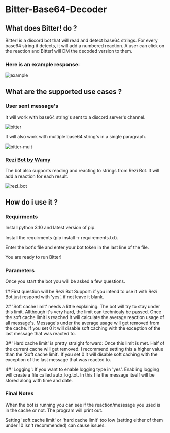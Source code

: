 # Bitter-Base64-Decoder
## What does Bitter! do ?
Bitter! is a discord bot that will read and detect base64 strings. For every base64 string it detects, it will add a numbered reaction.
A user can click on the reaction and Bitter! will DM the decoded version to them.

### Here is an example response:

![example](https://user-images.githubusercontent.com/67981946/188310549-87c513fc-bc13-46d6-bebc-a0e51f042c24.png)

## What are the supported use cases ?
### User sent message's
It will work with base64 string's sent to a discord server's channel.

![bitter](https://user-images.githubusercontent.com/67981946/188309919-c32ffaf3-6b74-4950-b1e6-e8f5e6b750db.png)

It will also work with multiple base64 string's in a single paragraph.

![bitter-mult](https://user-images.githubusercontent.com/67981946/188310529-ea9c2952-654d-424e-9df4-f3ad3e780eec.png)

### [Rezi Bot by Wamy](https://github.com/Wamy-Dev/Rezi)
The bot also supports reading and reacting to strings from Rezi Bot. It will add a reaction for each result.

![rezi_bot](https://user-images.githubusercontent.com/67981946/188311530-69d1efa2-3ec9-42d5-b35a-f2570da4aabb.png)

## How do i use it ?
### Requirments
Install python 3.10 and latest version of pip.

Install the requirments (pip install -r requirements.txt).

Enter the bot's file and enter your bot token in the last line of the file.

You are ready to run Bitter!

### Parameters
Once you start the bot you will be asked a few questions.

1# First question will be Rezi Bot Support: if you intend to use it with Rezi Bot just respond with 'yes', if not leave it blank.

2# 'Soft cache limit' needs a little explaining: The bot will try to stay under this limit. Allthough it's very hard, the limit can technicaly be passed. Once the soft cache limit is reached it will calculate the average reaction usage of all message's. Message's under the average usage will get removed from the cache. If you set 0 it will disable soft caching with the exception of the last message that was reacted to.

3# 'Hard cache limit' is pretty straight forward: Once this limit is met. Half of the current cache will get removed. I recommend setting this a higher value than the 'Soft cache limit'. If you set 0 it will disable soft caching with the exception of the last message that was reacted to.

4# 'Logging': If you want to enable logging type in 'yes'. Enabling logging will create a file called auto_log.txt. In this file the message itself will be stored along with time and date.

### Final Notes
When the bot is running you can see if the reaction/messsage you used is in the cache or not. The program will print out.

Setting 'soft cache limit' or 'hard cache limit' too low (setting either of them under 10 isn't recommended) can cause issues.
